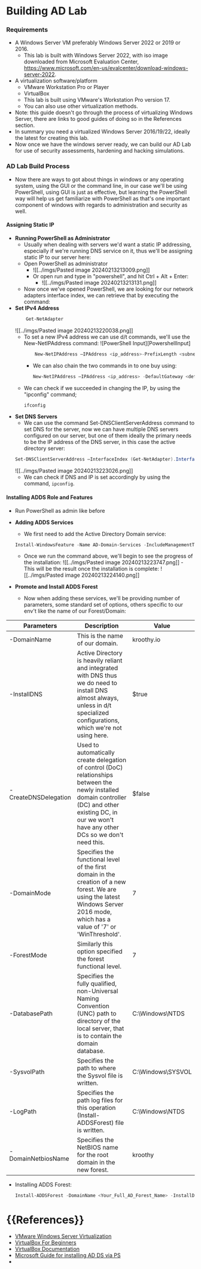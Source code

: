 
# Building AD Lab
### Requirements ###
- A Windows Server VM preferably Windows Server 2022 or 2019 or 2016.
	- This lab is built with Windows Server 2022, with iso image downloaded from Microsoft Evaluation Center, https://www.microsoft.com/en-us/evalcenter/download-windows-server-2022.
- A virtualization software/platform
	- VMware Workstation Pro or Player
	- VirtualBox
	- This lab is built using VMware's Workstation Pro version 17.
	- You can also use other virtualization methods.
- Note: this guide doesn't go through the process of virtualizing Windows Server, there are links to good guides of doing so in the References section.
- In summary you need a virtualized Windows Server 2016/19/22, ideally the latest for creating this lab.
- Now once we have the windows server ready, we can build our AD Lab for use of security assessments, hardening and hacking simulations.

### AD Lab Build Process ###
- Now there are ways to got about things in windows or any operating system, using the GUI or the command line, in our case we'll be using PowerShell, using GUI is just as effective, but learning the PowerShell way will help us get familiarize with PowerShell as that's one important component of windows with regards to administration and security as well.
#### Assigning Static IP ####
- **Running PowerShell as Administrator**
	- Usually when dealing with servers we'd want a static IP addressing, especially if we're running DNS service on it, thus we'll be assigning static IP to our server here:
	- Open PowerShell as administrator
		- ![[../imgs/Pasted image 20240213213009.png]]
		- Or open run and type in "powershell", and hit Ctrl + Alt + Enter:
			- ![[../imgs/Pasted image 20240213213131.png]]
	- Now once we've opened PowerShell, we are looking for our network adapters interface index, we can retrieve that by executing the command:
- **Set IPv4 Address**
	```PowerShell
		Get-NetAdapter
	```
	 ![[../imgs/Pasted image 20240213220038.png]]
	- To set a new IPv4 address we can use d/t commands, we'll use the New-NetIPAddress command:
	![PowerShell Input][PowershellInput]
		```PowerShell
			New-NetIPAddress –IPAddress <ip_address>-PrefixLength <subnet_mask_in_bit_format> -DefaultGateway <default_gateway>  -InterfaceIndex <interface_index_retrieved_earlier>
		```
		- We can also chain the two commands in to one buy using:
			```PowerShell
			New-NetIPAddress –IPAddress <ip_address> -DefaultGateway <default_gateway> -PrefixLength <subnet_mask_in_bit_format> -InterfaceIndex (Get-NetAdapter).InterfaceIndex
			```
	- We can check if we succeeded in changing the IP, by using the "ipconfig" command;
		```PowerShell
		ifconfig
		```
- **Set DNS Servers**
	- We can use the command Set-DNSClientServerAddress command to set DNS for the server, now we can have multiple DNS servers configured on our server, but one of them ideally the primary needs to be the IP address of the DNS server, in this case the active directory server:
	```PowerShell
	Set-DNSClientServerAddress –InterfaceIndex (Get-NetAdapter).InterfaceIndex –ServerAddresses <Your_AD_IP>
	```
	 ![[../imgs/Pasted image 20240213223026.png]]
	- We can check if DNS and IP is set accordingly by using the command, `ipconfig`.

#### Installing ADDS Role and Features ####
- Run PowerShell as admin like before
- **Adding ADDS Services**
	- We first need to add the Active Directory Domain service:
	```PowerShell
	Install-WindowsFeature -Name AD-Domain-Services -IncludeManagementTools
	```
	
	- Once we run the command above, we'll begin to see the progress of the installation:
			 ![[../imgs/Pasted image 20240213223747.png]]
			- This will be the result once the installation is complete:
			 ![[../imgs/Pasted image 20240213224140.png]]
- **Promote and Install ADDS Forest**
	- Now when adding these services, we'll be providing number of parameters, some standard set of options, others specific to our env't like the name of our Forest/Domain:
	
| **Parameters** | **Description** | **Value** |
| ---- | ---- | ---- |
| -DomainName | This is the name of our domain. | kroothy.io |
| -InstallDNS | Active Directory is heavily reliant and integrated with DNS thus we do need to install DNS almost always, unless in d/t specialized configurations, which we're not using here. | $true |
| -CreateDNSDelegation | Used to automatically create delegation of control (DoC) relationships between the newly installed domain controller (DC) and other existing DC, in our we won't have any other DCs so we don't need this. | $false |
| -DomainMode | Specifies the functional level of the first domain in the creation of  a new forest. We are using the latest Windows Server 2016 mode, which has a value of '7' or 'WinThreshold'. | 7 |
| -ForestMode | Similarly this option specified the forest functional level. | 7 |
| -DatabasePath | Specifies the fully qualified, non-Universal Naming Convention (UNC) path to directory of the local server, that is to contain the domain database. | C:\Windows\NTDS |
| -SysvolPath | Specifies the path to where the Sysvol file is written. | C:\Windows\SYSVOL |
| -LogPath | Specifies the path log files for this operation (Install-ADDSForest) file is written. | C:\Windows\NTDS |
| -DomainNetbiosName | Specifies the NetBIOS name for the root domain in the new forest. | kroothy |
- Installing ADDS Forest:
	```PowerShell
	Install-ADDSForest -DomainName <Your_Full_AD_Forest_Name> -InstallDns:$true  -CreateDnsDelegation:$false -DomainMode "7" -ForestMode "7" -DatabasePath <Your_DB_Directory_Path> -SysvolPath <Your_SYSvol_Directory_Path> -LogPath <Your_Log_Directory_Path> -DomainNetbiosName <Your_AD_Forest_NetBIOS_Name>
	```
	
# {{References}}
- [VMware Windows Server Virtualization](https://www.wikihow.com/Use-VMware-Workstation)
- [VirtualBox For Beginners](https://www.youtube.com/watch?v=nvdnQX9UkMY)
- [VirtualBox Documentation](https://www.virtualbox.org/manual/ch01.html)
- [Microsoft Guide for installing AD DS via PS](https://learn.microsoft.com/en-us/powershell/module/addsdeployment/install-addsforest?view=windowsserver2019-ps)
- 